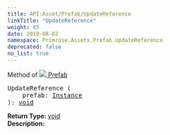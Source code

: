 ```yaml
---
title: API:Asset/Prefab/UpdateReference
linkTitle: "UpdateReference"
weight: 85
date: 2019-08-02
namespace: Primrose.Assets.Prefab.UpdateReference
deprecated: false
no_list: true
---
```

Method of <a href="/docs/api-reference/Class/Prefab"><img src="/icons/silk/default.png"/>&nbsp;Prefab</a>
<pre class="method-declaration">
UpdateReference (
    prefab: <a class="type" href="/docs/api-reference/Class/Instance">Instance</a>
): <a class="type" href="/docs/api-reference/System/void">void</a></pre>
<b>Return Type: </b>
<a class="type" href="/docs/api-reference/System/void">void</a>
<br/>
<b>Description: </b>
